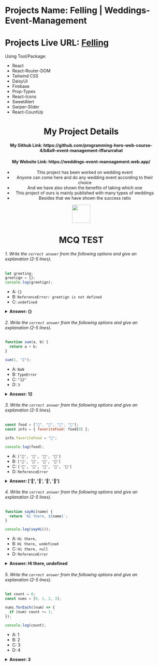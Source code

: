 # Projects Name: Felling | Weddings-Event-Management
# Projects Live URL: [Felling](https://weddings-event-mannagement.web.app/)

Using Tool/Package:
- React
- React-Router-DOM
- Tailwind CSS
- DaisyUI
- Firebase
- Prop-Types
- React-Icons
- SweetAlert
- Swiper-Slider
- React-CountUp


<div align="center">
  <h1>My Project Details</h1>
  <h4>My Github Link: https://github.com/programming-hero-web-course-4/b8a9-event-management-iffarurrahat</h4>
  <h4>My Website Link: https://weddings-event-mannagement.web.app/</h4>
  <ul>
    <li>This project has been worked on wedding event</li>
    <li>Anyone can come here and do any wedding event according to their choice</li>
    <li>And we have also shown the benefits of taking which one</li>
    <li>This project of ours is mainly published with many types of weddings</li>
    <li>Besides that we have shown the success ratio</li>
  </ul>
  
</div>


<div align="center">
  <img height="60" src="https://edurev.gumlet.io/AllImages/original/ApplicationImages/CourseImages/944e5d47-8c55-4a89-91e5-22ab5f2798fc_CI.png">
  <h1>MCQ TEST</h1>
</div>

###### 1. Write the `correct answer` from the following options and give an explanation (2-5 lines).

```javascript
let greeting;
greetign = {};
console.log(greetign);
```

- A: `{}`
- B: `ReferenceError: greetign is not defined`
- C: `undefined`

<details><summary><b>Answer: {}</b></summary>
<p>

#### Answer: ?

<i>Write my explanation here:</i>
<span>Here there was nothing declared value of then we know its value is re-declared so second here let's value of is re-declared</span>
</p>
</details>

###### 2. Write the `correct answer` from the following options and give an explanation (2-5 lines).

```javascript
function sum(a, b) {
  return a + b;
}

sum(1, "2");
```

- A: `NaN`
- B: `TypeError`
- C: `"12"`
- D: `3`

<details><summary><b>Answer: 12</b></summary>
<p>

#### Answer: ?

<i>Write your explanation here:</i>
<span>We know that if an element has a stream, whatever epoch is done to it, it sits next to it, which is why 12 here is not epoched, but next to it.</span>

</p>
</details>

###### 3. Write the `correct answer` from the following options and give an explanation (2-5 lines).

```javascript
const food = ["🍕", "🍫", "🥑", "🍔"];
const info = { favoriteFood: food[0] };

info.favoriteFood = "🍝";

console.log(food);
```

- A: `['🍕', '🍫', '🥑', '🍔']`
- B: `['🍝', '🍫', '🥑', '🍔']`
- C: `['🍝', '🍕', '🍫', '🥑', '🍔']`
- D: `ReferenceError`

<details><summary><b>Answer: ['🍕', '🍫', '🥑', '🍔']</b></summary>
<p>

#### Answer: ?

<i>Write your explanation here:</i>
<span>The reason for this is that food is controlled, so all the values ​​contained in the food array are displayed</span>
</p>
</details>

###### 4. Write the `correct answer` from the following options and give an explanation (2-5 lines).

```javascript
function sayHi(name) {
  return `Hi there, ${name}`;
}

console.log(sayHi());
```

- A: `Hi there,`
- B: `Hi there, undefined`
- C: `Hi there, null`
- D: `ReferenceError`

<details><summary><b>Answer: Hi there, undefined</b></summary>
<p>

#### Answer: ?

<i>Write your explanation here:</i>
<span>Name is not mentioned anywhere which is why it is undefined and Hi there was before the return which is why it is pinning</span>

</p>
</details>

###### 5. Write the `correct answer` from the following options and give an explanation (2-5 lines).

```javascript
let count = 0;
const nums = [0, 1, 2, 3];

nums.forEach((num) => {
  if (num) count += 1;
});

console.log(count);
```

- A: 1
- B: 2
- C: 3
- D: 4

<details><summary><b>Answer: 3</b></summary>
<p>

#### Answer: ?

<i>Write your explanation here</i>
<span>Here every time count value will increase by one which is 3</span>
</p>
</details>
